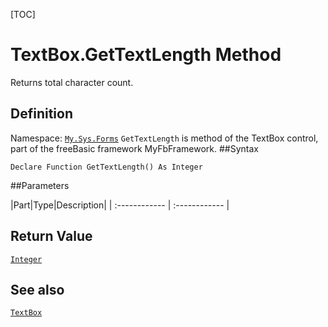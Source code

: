[TOC]
# TextBox.GetTextLength Method
Returns total character count.
## Definition
Namespace: [`My.Sys.Forms`](My.Sys.Forms.md)
`GetTextLength` is method of the TextBox control, part of the freeBasic framework MyFbFramework.
##Syntax
```freeBasic
Declare Function GetTextLength() As Integer
```

##Parameters

|Part|Type|Description|
| :------------ | :------------ |

## Return Value
[`Integer`]("https://www.freebasic.net/wiki/KeyPgInteger")
## See also
[`TextBox`](TextBox.md)

